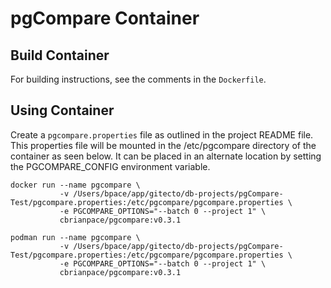 # pgCompare Container

## Build Container

For building instructions, see the comments in the `Dockerfile`.

## Using Container

Create a `pgcompare.properties` file as outlined in the project README file.  This properties file will be mounted in the /etc/pgcompare directory of the container as seen below.  It can be placed in an alternate location by setting the PGCOMPARE_CONFIG environment variable.

```shell
docker run --name pgcompare \
           -v /Users/bpace/app/gitecto/db-projects/pgCompare-Test/pgcompare.properties:/etc/pgcompare/pgcompare.properties \
           -e PGCOMPARE_OPTIONS="--batch 0 --project 1" \
           cbrianpace/pgcompare:v0.3.1

podman run --name pgcompare \
           -v /Users/bpace/app/gitecto/db-projects/pgCompare-Test/pgcompare.properties:/etc/pgcompare/pgcompare.properties \
           -e PGCOMPARE_OPTIONS="--batch 0 --project 1" \
           cbrianpace/pgcompare:v0.3.1

```

